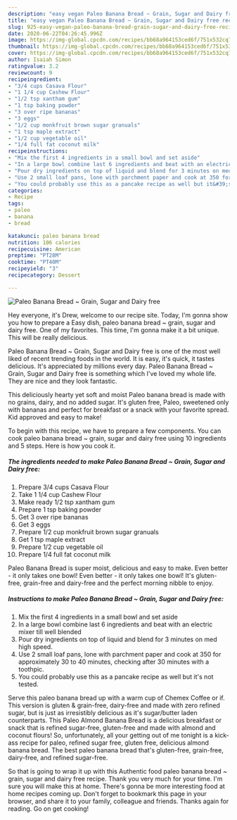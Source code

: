 ```yaml
---
description: "easy vegan Paleo Banana Bread ~ Grain, Sugar and Dairy free recipes | how to make easy Paleo Banana Bread ~ Grain, Sugar and Dairy free"
title: "easy vegan Paleo Banana Bread ~ Grain, Sugar and Dairy free recipes | how to make easy Paleo Banana Bread ~ Grain, Sugar and Dairy free"
slug: 925-easy-vegan-paleo-banana-bread-grain-sugar-and-dairy-free-recipes-how-to-make-easy-paleo-banana-bread-grain-sugar-and-dairy-free
date: 2020-06-22T04:26:45.996Z
image: https://img-global.cpcdn.com/recipes/bb68a964153ced6f/751x532cq70/paleo-banana-bread-grain-sugar-and-dairy-free-recipe-main-photo.jpg
thumbnail: https://img-global.cpcdn.com/recipes/bb68a964153ced6f/751x532cq70/paleo-banana-bread-grain-sugar-and-dairy-free-recipe-main-photo.jpg
cover: https://img-global.cpcdn.com/recipes/bb68a964153ced6f/751x532cq70/paleo-banana-bread-grain-sugar-and-dairy-free-recipe-main-photo.jpg
author: Isaiah Simon
ratingvalue: 3.2
reviewcount: 9
recipeingredient:
- "3/4 cups Casava Flour"
- "1 1/4 cup Cashew Flour"
- "1/2 tsp xantham gum"
- "1 tsp baking powder"
- "3 over ripe bananas"
- "3 eggs"
- "1/2 cup monkfruit brown sugar granuals"
- "1 tsp maple extract"
- "1/2 cup vegetable oil"
- "1/4 full fat coconut milk"
recipeinstructions:
- "Mix the first 4 ingredients in a small bowl and set aside"
- "In a large bowl combine last 6 ingredients and beat with an electric mixer till well blended"
- "Pour dry ingredients on top of liquid and blend for 3 minutes on med high speed."
- "Use 2 small loaf pans, lone with parchment paper and cook at 350 for approximately 30 to 40 minutes, checking after 30 minutes with a toothpic."
- "You could probably use this as a pancake recipe as well but it&#39;s not tested."
categories:
- Recipe
tags:
- paleo
- banana
- bread

katakunci: paleo banana bread 
nutrition: 106 calories
recipecuisine: American
preptime: "PT28M"
cooktime: "PT40M"
recipeyield: "3"
recipecategory: Dessert

---
```



![Paleo Banana Bread ~ Grain, Sugar and Dairy free](https://img-global.cpcdn.com/recipes/bb68a964153ced6f/751x532cq70/paleo-banana-bread-grain-sugar-and-dairy-free-recipe-main-photo.jpg)

Hey everyone, it's Drew, welcome to our recipe site. Today, I'm gonna show you how to prepare a Easy dish, paleo banana bread ~ grain, sugar and dairy free. One of my favorites. This time, I'm gonna make it a bit unique. This will be really delicious.

Paleo Banana Bread ~ Grain, Sugar and Dairy free is one of the most well liked of recent trending foods in the world. It is easy, it's quick, it tastes delicious. It's appreciated by millions every day. Paleo Banana Bread ~ Grain, Sugar and Dairy free is something which I've loved my whole life. They are nice and they look fantastic.

This deliciously hearty yet soft and moist Paleo banana bread is made with no grains, dairy, and no added sugar. It&#39;s gluten free, Paleo, sweetened only with bananas and perfect for breakfast or a snack with your favorite spread. Kid approved and easy to make!


To begin with this recipe, we have to prepare a few components. You can cook paleo banana bread ~ grain, sugar and dairy free using 10 ingredients and 5 steps. Here is how you cook it.

<!--inarticleads1-->

##### The ingredients needed to make Paleo Banana Bread ~ Grain, Sugar and Dairy free:

1. Prepare 3/4 cups Casava Flour
1. Take 1 1/4 cup Cashew Flour
1. Make ready 1/2 tsp xantham gum
1. Prepare 1 tsp baking powder
1. Get 3 over ripe bananas
1. Get 3 eggs
1. Prepare 1/2 cup monkfruit brown sugar granuals
1. Get 1 tsp maple extract
1. Prepare 1/2 cup vegetable oil
1. Prepare 1/4 full fat coconut milk


Paleo Banana Bread is super moist, delicious and easy to make. Even better - it only takes one bowl! Even better - it only takes one bowl! It&#39;s gluten-free, grain-free and dairy-free and the perfect morning nibble to enjoy. 

<!--inarticleads2-->

##### Instructions to make Paleo Banana Bread ~ Grain, Sugar and Dairy free:

1. Mix the first 4 ingredients in a small bowl and set aside
1. In a large bowl combine last 6 ingredients and beat with an electric mixer till well blended
1. Pour dry ingredients on top of liquid and blend for 3 minutes on med high speed.
1. Use 2 small loaf pans, lone with parchment paper and cook at 350 for approximately 30 to 40 minutes, checking after 30 minutes with a toothpic.
1. You could probably use this as a pancake recipe as well but it&#39;s not tested.


Serve this paleo banana bread up with a warm cup of Chemex Coffee or if. This version is gluten &amp; grain-free, dairy-free and made with zero refined sugar, but is just as irresistibly delicious as it&#39;s sugar/butter laden counterparts. This Paleo Almond Banana Bread is a delicious breakfast or snack that is refined sugar-free, gluten-free and made with almond and coconut flours! So, unfortunately, all your getting out of me tonight is a kick-ass recipe for paleo, refined sugar free, gluten free, delicious almond banana bread. The best paleo banana bread that&#39;s gluten-free, grain-free, dairy-free, and refined sugar-free. 

So that is going to wrap it up with this Authentic food paleo banana bread ~ grain, sugar and dairy free recipe. Thank you very much for your time. I'm sure you will make this at home. There's gonna be more interesting food at home recipes coming up. Don't forget to bookmark this page in your browser, and share it to your family, colleague and friends. Thanks again for reading. Go on get cooking!
